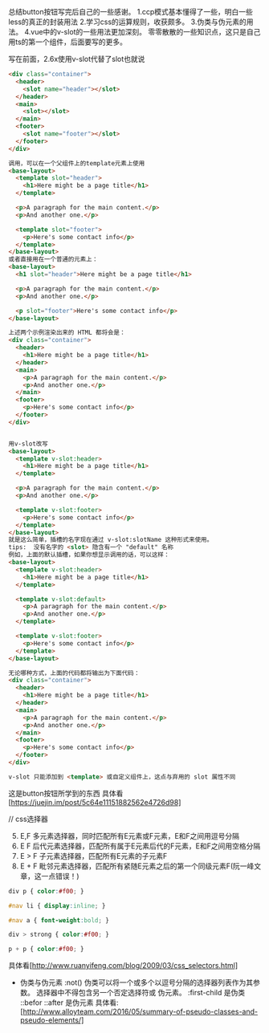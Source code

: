 总结button按钮写完后自己的一些感谢。
1.ccp模式基本懂得了一些，明白一些less的真正的封装用法
2.学习css的运算规则，收获颇多。
3.伪类与伪元素的用法。
4.vue中的v-slot的一些用法更加深刻。
零零散散的一些知识点，这只是自己用ts的第一个组件，后面要写的更多。

写在前面，2.6x使用v-slot代替了slot也就说

```html
<div class="container">
  <header>
    <slot name="header"></slot>
  </header>
  <main>
    <slot></slot>
  </main>
  <footer>
    <slot name="footer"></slot>
  </footer>
</div>

调用，可以在一个父组件上的template元素上使用
<base-layout>
  <template slot="header">
    <h1>Here might be a page title</h1>
  </template>

  <p>A paragraph for the main content.</p>
  <p>And another one.</p>

  <template slot="footer">
    <p>Here's some contact info</p>
  </template>
</base-layout>
或者直接用在一个普通的元素上：
<base-layout>
  <h1 slot="header">Here might be a page title</h1>

  <p>A paragraph for the main content.</p>
  <p>And another one.</p>

  <p slot="footer">Here's some contact info</p>
</base-layout>

上述两个示例渲染出来的 HTML 都将会是：
<div class="container">
  <header>
    <h1>Here might be a page title</h1>
  </header>
  <main>
    <p>A paragraph for the main content.</p>
    <p>And another one.</p>
  </main>
  <footer>
    <p>Here's some contact info</p>
  </footer>
</div>


用v-slot改写
<base-layout>
  <template v-slot:header>
    <h1>Here might be a page title</h1>
  </template>

  <p>A paragraph for the main content.</p>
  <p>And another one.</p>

  <template v-slot:footer>
    <p>Here's some contact info</p>
  </template>
</base-layout>
就是这么简单，插槽的名字现在通过 v-slot:slotName 这种形式来使用。
tips:  没有名字的 <slot> 隐含有一个 "default" 名称
例如，上面的默认插槽，如果你想显示调用的话，可以这样：
<base-layout>
  <template v-slot:header>
    <h1>Here might be a page title</h1>
  </template>

  <template v-slot:default>
    <p>A paragraph for the main content.</p>
    <p>And another one.</p>
  </template>

  <template v-slot:footer>
    <p>Here's some contact info</p>
  </template>
</base-layout>

无论哪种方式，上面的代码都将输出为下面代码：
<div class="container">
  <header>
    <h1>Here might be a page title</h1>
  </header>
  <main>
    <p>A paragraph for the main content.</p>
    <p>And another one.</p>
  </main>
  <footer>
    <p>Here's some contact info</p>
  </footer>
</div>

v-slot 只能添加到 <template> 或自定义组件上，这点与弃用的 slot 属性不同


```
这是button按钮所学到的东西
具体看 [https://juejin.im/post/5c64e11151882562e4726d98]

// css选择器

5.	E,F	多元素选择器，同时匹配所有E元素或F元素，E和F之间用逗号分隔
6.	E F	后代元素选择器，匹配所有属于E元素后代的F元素，E和F之间用空格分隔
7.	E > F	子元素选择器，匹配所有E元素的子元素F
8.	E + F 毗邻元素选择器，匹配所有紧随E元素之后的第一个同级元素F(阮一峰文章，这一点错误！)
```css
div p { color:#f00; }

#nav li { display:inline; }

#nav a { font-weight:bold; }

div > strong { color:#f00; }

p + p { color:#f00; }
```
具体看[http://www.ruanyifeng.com/blog/2009/03/css_selectors.html]


- 伪类与伪元素
:not() 伪类可以将一个或多个以逗号分隔的选择器列表作为其参数。
选择器中不得包含另一个否定选择符或 伪元素。
:first-child 是伪类 ::befor ::after 是伪元素
具体看:
[http://www.alloyteam.com/2016/05/summary-of-pseudo-classes-and-pseudo-elements/]